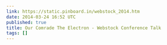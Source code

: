 ```yaml
---
link: https://static.pinboard.in/webstock_2014.htm
date: 2014-03-24 16:52 UTC
published: true
title: Our Comrade The Electron - Webstock Conference Talk
tags: []
---
```



